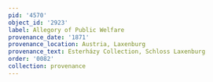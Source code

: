 ```yaml
---
pid: '4570'
object_id: '2923'
label: Allegory of Public Welfare
provenance_date: '1871'
provenance_location: Austria, Laxenburg
provenance_text: Esterházy Collection, Schloss Laxenburg
order: '0082'
collection: provenance
---
```

